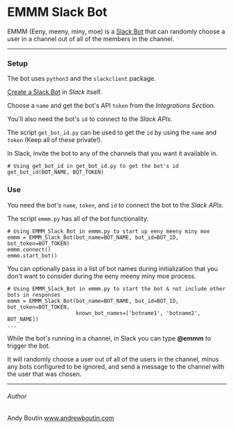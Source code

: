 # EMMM Slack Bot

EMMM (Eeny, meeny, miny, moe) is a [Slack Bot](https://api.slack.com/bot-users) that can randomly choose a user in a channel out of all of the members in the channel.

---

### Setup

The bot uses `python3` and the `slackclient` package.

[Create a Slack Bot](https://api.slack.com/custom-integrations) in *Slack* itself.

Choose a `name` and get the bot's API `token` from the *Integrations Section*.

You'll also need the bot's `id` to connect to the *Slack APIs*.

The script `get_bot_id.py` can be used to get the `id` by using the `name` and `token` (Keep all of these private!).

In Slack, invite the bot to any of the channels that you want it available in.

```
# Using get_bot_id in get_bot_id.py to get the bot's id
get_bot_id(BOT_NAME, BOT_TOKEN)
```

### Use

You need the bot's `name`, `token`, and `id` to connect the bot to the *Slack APIs*.

The script `emmm.py` has all of the bot functionality.

```
# Using EMMM_Slack_Bot in emmm.py to start up eeny meeny miny moe
emmm = EMMM_Slack_Bot(bot_name=BOT_NAME, bot_id=BOT_ID, bot_token=BOT_TOKEN)
emmm.connect()
emmm.start_bot()
```

You can optionally pass in a list of bot names during initialization that you don't want to consider during the eeny meeny miny moe process.

```
# Using EMMM_Slack_Bot in emmm.py to start the bot & not include other bots in responses
emmm = EMMM_Slack_Bot(bot_name=BOT_NAME, bot_id=BOT_ID, bot_token=BOT_TOKEN,
                      known_bot_names=['botname1', 'botname2', BOT_NAME])
...
```

While the bot's running in a channel, in Slack you can type **@emmm** to trigger the bot.

It will randomly choose a user out of all of the users in the channel, minus any bots configured to be ignored, and send a message to the channel with the user that was chosen.

---

###### Author

Andy Boutin
www.andrewboutin.com
